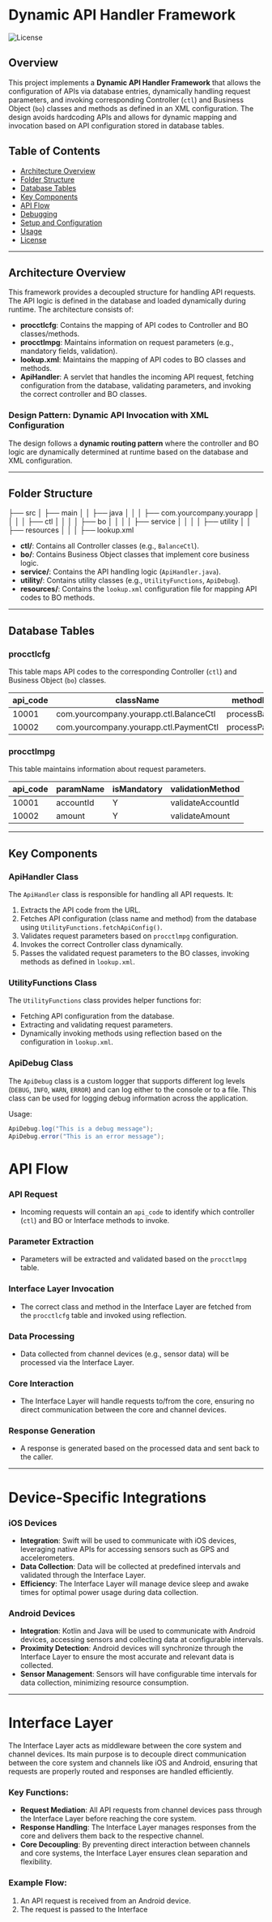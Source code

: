 # Dynamic API Handler Framework

![License](https://img.shields.io/badge/license-MIT-blue.svg)

## Overview

This project implements a **Dynamic API Handler Framework** that allows the configuration of APIs via database entries, dynamically handling request parameters, and invoking corresponding Controller (`ctl`) and Business Object (`bo`) classes and methods as defined in an XML configuration. The design avoids hardcoding APIs and allows for dynamic mapping and invocation based on API configuration stored in database tables.

## Table of Contents

- [Architecture Overview](#architecture-overview)
- [Folder Structure](#folder-structure)
- [Database Tables](#database-tables)
- [Key Components](#key-components)
- [API Flow](#api-flow)
- [Debugging](#debugging)
- [Setup and Configuration](#setup-and-configuration)
- [Usage](#usage)
- [License](#license)

---

## Architecture Overview

This framework provides a decoupled structure for handling API requests. The API logic is defined in the database and loaded dynamically during runtime. The architecture consists of:

- **procctlcfg**: Contains the mapping of API codes to Controller and BO classes/methods.
- **procctlmpg**: Maintains information on request parameters (e.g., mandatory fields, validation).
- **lookup.xml**: Maintains the mapping of API codes to BO classes and methods.
- **ApiHandler**: A servlet that handles the incoming API request, fetching configuration from the database, validating parameters, and invoking the correct controller and BO classes.

### Design Pattern: Dynamic API Invocation with XML Configuration

The design follows a **dynamic routing pattern** where the controller and BO logic are dynamically determined at runtime based on the database and XML configuration.

---

## Folder Structure

├── src │ ├── main │ │ ├── java │ │ │ ├── com.yourcompany.yourapp │ │ │ │ ├── ctl │ │ │ │ ├── bo │ │ │ │ ├── service │ │ │ │ ├── utility │ │ ├── resources │ │ │ ├── lookup.xml


- **ctl/**: Contains all Controller classes (e.g., `BalanceCtl`).
- **bo/**: Contains Business Object classes that implement core business logic.
- **service/**: Contains the API handling logic (`ApiHandler.java`).
- **utility/**: Contains utility classes (e.g., `UtilityFunctions`, `ApiDebug`).
- **resources/**: Contains the `lookup.xml` configuration file for mapping API codes to BO methods.

---

## Database Tables

### procctlcfg

This table maps API codes to the corresponding Controller (`ctl`) and Business Object (`bo`) classes.

| api_code   | className                            | methodName    |
|------------|--------------------------------------|---------------|
| 10001      | com.yourcompany.yourapp.ctl.BalanceCtl | processBalance|
| 10002      | com.yourcompany.yourapp.ctl.PaymentCtl | processPayment|

### procctlmpg

This table maintains information about request parameters.

| api_code | paramName  | isMandatory | validationMethod  |
|----------|------------|-------------|-------------------|
| 10001    | accountId  | Y           | validateAccountId |
| 10002    | amount     | Y           | validateAmount    |

---

## Key Components

### ApiHandler Class

The `ApiHandler` class is responsible for handling all API requests. It:

1. Extracts the API code from the URL.
2. Fetches API configuration (class name and method) from the database using `UtilityFunctions.fetchApiConfig()`.
3. Validates request parameters based on `procctlmpg` configuration.
4. Invokes the correct Controller class dynamically.
5. Passes the validated request parameters to the BO classes, invoking methods as defined in `lookup.xml`.

### UtilityFunctions Class

The `UtilityFunctions` class provides helper functions for:

- Fetching API configuration from the database.
- Extracting and validating request parameters.
- Dynamically invoking methods using reflection based on the configuration in `lookup.xml`.

### ApiDebug Class

The `ApiDebug` class is a custom logger that supports different log levels (`DEBUG`, `INFO`, `WARN`, `ERROR`) and can log either to the console or to a file. This class can be used for logging debug information across the application.

Usage:
```java
ApiDebug.log("This is a debug message");
ApiDebug.error("This is an error message");
```

# API Flow

### API Request
- Incoming requests will contain an `api_code` to identify which controller (`ctl`) and BO or Interface methods to invoke.

### Parameter Extraction
- Parameters will be extracted and validated based on the `procctlmpg` table.

### Interface Layer Invocation
- The correct class and method in the Interface Layer are fetched from the `procctlcfg` table and invoked using reflection.

### Data Processing
- Data collected from channel devices (e.g., sensor data) will be processed via the Interface Layer.

### Core Interaction
- The Interface Layer will handle requests to/from the core, ensuring no direct communication between the core and channel devices.

### Response Generation
- A response is generated based on the processed data and sent back to the caller.

---

# Device-Specific Integrations

### iOS Devices
- **Integration**: Swift will be used to communicate with iOS devices, leveraging native APIs for accessing sensors such as GPS and accelerometers.
- **Data Collection**: Data will be collected at predefined intervals and validated through the Interface Layer.
- **Efficiency**: The Interface Layer will manage device sleep and awake times for optimal power usage during data collection.

### Android Devices
- **Integration**: Kotlin and Java will be used to communicate with Android devices, accessing sensors and collecting data at configurable intervals.
- **Proximity Detection**: Android devices will synchronize through the Interface Layer to ensure the most accurate and relevant data is collected.
- **Sensor Management**: Sensors will have configurable time intervals for data collection, minimizing resource consumption.

---

# Interface Layer

The Interface Layer acts as middleware between the core system and channel devices. Its main purpose is to decouple direct communication between the core system and channels like iOS and Android, ensuring that requests are properly routed and responses are handled efficiently.

### Key Functions:
- **Request Mediation**: All API requests from channel devices pass through the Interface Layer before reaching the core system.
- **Response Handling**: The Interface Layer manages responses from the core and delivers them back to the respective channel.
- **Core Decoupling**: By preventing direct interaction between channels and core systems, the Interface Layer ensures clean separation and flexibility.

### Example Flow:
1. An API request is received from an Android device.
2. The request is passed to the Interface


